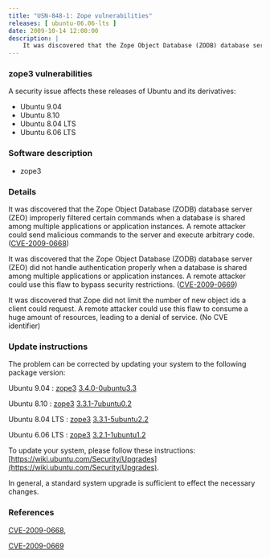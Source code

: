 ```yaml
---
title: "USN-848-1: Zope vulnerabilities"
releases: [ ubuntu-06.06-lts ]
date: 2009-10-14 12:00:00
description: |
    It was discovered that the Zope Object Database (ZODB) database server (ZEO) improperly filtered certain commands when a database is shared among multiple applications or application instances. A remote attacker could send malicious commands to the server and execute arbitrary code. ([CVE-2009-0668](http://people.ubuntu.com/~ubuntu-security/cve/CVE-2009-0668))
--- 
```

 
### zope3 vulnerabilities

A security issue affects these releases of Ubuntu and its derivatives:

* Ubuntu 9.04
* Ubuntu 8.10
* Ubuntu 8.04 LTS
* Ubuntu 6.06 LTS

### Software description

* zope3 

### Details

It was discovered that the Zope Object Database (ZODB) database server (ZEO) improperly filtered certain commands when a database is shared among multiple applications or application instances. A remote attacker could send malicious commands to the server and execute arbitrary code. ([CVE-2009-0668](http://people.ubuntu.com/~ubuntu-security/cve/CVE-2009-0668))

It was discovered that the Zope Object Database (ZODB) database server (ZEO) did not handle authentication properly when a database is shared among multiple applications or application instances. A remote attacker could use this flaw to bypass security restrictions. ([CVE-2009-0669](http://people.ubuntu.com/~ubuntu-security/cve/CVE-2009-0669))

It was discovered that Zope did not limit the number of new object ids a client could request. A remote attacker could use this flaw to consume a huge amount of resources, leading to a denial of service. (No CVE identifier) 

### Update instructions

The problem can be corrected by updating your system to the following package version:

Ubuntu 9.04
 : [zope3](https://launchpad.net/ubuntu/+source/zope3) <span> [3.4.0-0ubuntu3.3](https://launchpad.net/ubuntu/+source/zope3/3.4.0-0ubuntu3.3) </span> 

Ubuntu 8.10
 : [zope3](https://launchpad.net/ubuntu/+source/zope3) <span> [3.3.1-7ubuntu0.2](https://launchpad.net/ubuntu/+source/zope3/3.3.1-7ubuntu0.2) </span> 

Ubuntu 8.04 LTS
 : [zope3](https://launchpad.net/ubuntu/+source/zope3) <span> [3.3.1-5ubuntu2.2](https://launchpad.net/ubuntu/+source/zope3/3.3.1-5ubuntu2.2) </span> 

Ubuntu 6.06 LTS
 : [zope3](https://launchpad.net/ubuntu/+source/zope3) <span> [3.2.1-1ubuntu1.2](https://launchpad.net/ubuntu/+source/zope3/3.2.1-1ubuntu1.2) </span> 

To update your system, please follow these instructions: [https://wiki.ubuntu.com/Security/Upgrades](https://wiki.ubuntu.com/Security/Upgrades).

In general, a standard system upgrade is sufficient to effect the necessary changes. 

### References

 [CVE-2009-0668](http://people.ubuntu.com/~ubuntu-security/cve/CVE-2009-0668), 

 [CVE-2009-0669](http://people.ubuntu.com/~ubuntu-security/cve/CVE-2009-0669)
 
